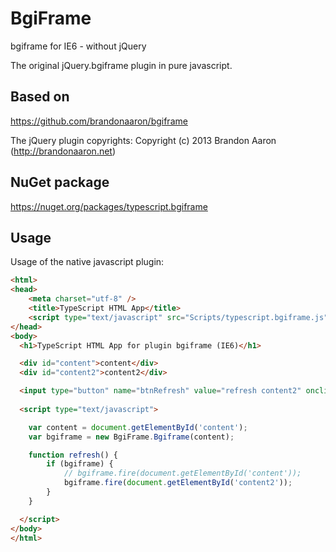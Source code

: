 BgiFrame
========

bgiframe for IE6 - without jQuery 

The original jQuery.bgiframe plugin in pure javascript.

Based on
--------

https://github.com/brandonaaron/bgiframe

The jQuery plugin copyrights:
Copyright (c) 2013 Brandon Aaron (http://brandonaaron.net)

NuGet package
-------------

https://nuget.org/packages/typescript.bgiframe

Usage
-----

Usage of the native javascript plugin:
```html
<html>
<head>
    <meta charset="utf-8" />
    <title>TypeScript HTML App</title>
    <script type="text/javascript" src="Scripts/typescript.bgiframe.js"></script>
</head>
<body>
  <h1>TypeScript HTML App for plugin bgiframe (IE6)</h1>

  <div id="content">content</div>
  <div id="content2">content2</div>

  <input type="button" name="btnRefresh" value="refresh content2" onclick="refresh();" />
  
  <script type="text/javascript">
```
  ```javascript
      var content = document.getElementById('content');
      var bgiframe = new BgiFrame.Bgiframe(content);

      function refresh() {
          if (bgiframe) {
              // bgiframe.fire(document.getElementById('content'));
              bgiframe.fire(document.getElementById('content2'));
          }
      }
  ```
```html
  </script>
</body>
</html>
```

